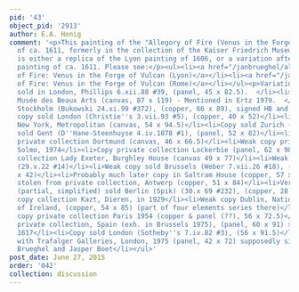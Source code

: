 ```yaml
---
pid: '43'
object_pid: '2913'
author: E.A. Honig
comment: '<p>This painting of the "Allegory of Fire (Venus in the Forge of Vulcan)"
  of ca. 1611, formerly in the collection of the Kaiser Friedrich Museum, Berlin,
  is either a replica of the Lyon painting of 1606, or a variation after the Rome
  painting of ca. 1611. Please see:</p><ul><li><a href="/janbrueghel/allegory-of-fire-venus-in-the-forge-of-vulcan-lyon">Allegory
  of Fire: Venus in the Forge of Vulcan (Lyon)</a></li><li><a href="/janbrueghel/allegory-of-fire-venus-in-the-forge-of-vulcan-rome">Allegory
  of Fire: Venus in the Forge of Vulcan (Rome)</a></li></ul><p>Variations and Copies</p><ul><li>Variation
  sold in London, Phillips 6.xii.88 #39, (panel, 45 x 82.5).  </li><li>Marseille,
  Musée des Beaux Arts (canvas, 87 x 119) - Mentioned in Ertz 1979.  </li><li>Sold
  Stockholm (Bukowski 24.xi.99 #372), (copper, 66 x 89), signed HB and dated 1659</li><li>Weak
  copy sold London (Christie''s 3.vii.93 #5), (copper, 40 x 52)</li><li>Wead copy
  New York, Metropolitan (canvas, 54 x 94.5)</li><li>Copy sold Zurich (5.xii.24 #114)</li><li>Copy
  sold Gent (D''Hane-Steenhuyse 4.iv.1878 #1), (panel, 52 x 82)</li><li>Weak copy
  private collection Dortmund (canvas, 46 x 66.5)</li><li>Weak copy private collection
  Solmo, 1974</li><li>Copy private collection Lockerbie (panel, 62 x 98)</li><li>Copy
  collection Lady Exeter, Burghley House (canvas 49 x 77)</li><li>Weak copy sold Frankfurt
  (29.v.22 #14)</li><li>Weak copy sold Brussels (Weber 7.vii.26 #18), (copper, 31
  x 42)</li><li>Probably much later copy in Saltram House (copper, 57 x 92)</li><li>Copy
  stolen from private collection, Antwerp (copper, 51 x 84)</li><li>Very weak copy
  (partial, simplified) sold Berlin (Spik) (30.x 69 #232), (copper, 28 x 38)</li><li>Weak
  copy collection Kazt, Dieren, in 1929</li><li>Weak copy Dublin, National Gallery
  of Ireland, (copper, 54 x 85) (part of four elements series there)</li><li>Weak
  copy private collection Paris 1954 (copper & panel (??), 56 x 72.5)</li><li>Copy
  private collection, Spain (exh. in Brussels 1975), (panel, 60 x 91) signed and dated
  1617</li><li>Copy sold London (Sotheby''s 7.iv.82 #3), (56 x 91.5)</li><li>Copy
  with Trafalger Galleries, London, 1975 (panel, 42 x 72) supposedly signed by Jan
  Brueghel and Jasper Boet</li></ul>'
post_date: June 27, 2015
order: '042'
collection: discussion
---
```


